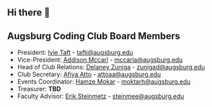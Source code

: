## Hi there 👋

## Augsburg Coding Club Board Members
- President: [Ivie Taft](https://github.com/IvieThePlant)                    - tafti@augsburg.edu
- Vice-President: [Addison Mccarl](https://github.com/addisonmccarl)         - mccarla@augsburg.edu
- Head of Club Relations: [Delaney Zuniga](https://github.com/delaneyzuniga) - zunigad@augsburg.edu
- Club Secretary: [Afiya Atto](https://github.com/Afiyaatto)                 - attoaa@augsburg.edu
- Events Coordinator: [Hamze Mokar]()                                        - moktarh@augsburg.edu
- Treasurer: **TBD**
- Faculty Advisor: [Erik Steinmetz]()                                        - steinmee@augsburg.edu
<!--

**Here are some ideas to get you started:**

🙋‍♀️ A short introduction - what is your organization all about?
🌈 Contribution guidelines - how can the community get involved?
👩‍💻 Useful resources - where can the community find your docs? Is there anything else the community should know?
🍿 Fun facts - what does your team eat for breakfast?
🧙 Remember, you can do mighty things with the power of [Markdown](https://docs.github.com/github/writing-on-github/getting-started-with-writing-and-formatting-on-github/basic-writing-and-formatting-syntax)
-->
